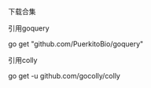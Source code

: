 下载合集

引用goquery

go get "github.com/PuerkitoBio/goquery"

引用colly

go get -u github.com/gocolly/colly